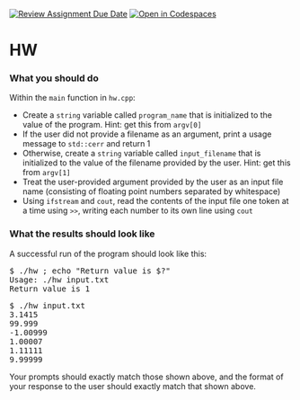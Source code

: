 [![Review Assignment Due Date](https://classroom.github.com/assets/deadline-readme-button-24ddc0f5d75046c5622901739e7c5dd533143b0c8e959d652212380cedb1ea36.svg)](https://classroom.github.com/a/xr1MR5N-)
[![Open in Codespaces](https://classroom.github.com/assets/launch-codespace-7f7980b617ed060a017424585567c406b6ee15c891e84e1186181d67ecf80aa0.svg)](https://classroom.github.com/open-in-codespaces?assignment_repo_id=13736157)
# HW

### What you should do


Within the `main` function in `hw.cpp`:

* Create a `string` variable called `program_name` that is initialized to the value of the program. Hint: get this from `argv[0]`
* If the user did not provide a filename as an argument, print a usage message to `std::cerr` and return 1
* Otherwise, create a `string` variable called `input_filename` that is initialized to the value of the filename provided by the user. Hint: get this from `argv[1]`
* Treat the user-provided argument provided by the user as an input file name (consisting of floating point numbers separated by whitespace)
* Using `ifstream` and `cout`, read the contents of the input file one token at a time using `>>`, writing each number to its own line using `cout`


### What the results should look like

A successful run of the program should look like this:
<pre>$ ./hw ; echo "Return value is $?"
Usage: ./hw input.txt
Return value is 1
</pre>

<pre>$ ./hw input.txt
3.1415
99.999
-1.00999
1.00007
1.11111
9.99999
</pre>


Your prompts should exactly match those shown above, and the format of your response to the user should exactly match that shown above.
